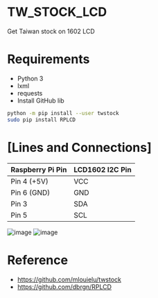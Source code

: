 # TW_STOCK_LCD
Get Taiwan stock on 1602 LCD

# Requirements
- Python 3
- lxml
- requests
- Install GitHub lib
```bash
python -m pip install --user twstock
sudo pip install RPLCD
```

# [Lines and Connections]

| Raspberry Pi Pin | LCD1602 I2C Pin |
|------------------|------------------|
| Pin 4 (+5V)      | VCC              |
| Pin 6 (GND)      | GND              |
| Pin 3            | SDA              |
| Pin 5            | SCL              |

![image](https://github.com/dong881/TW_STOCK_LCD/assets/52557611/de4a6b98-cde0-4732-8c53-d63c415c0bf7)
![image](https://github.com/dong881/TW_STOCK_LCD/assets/52557611/349ef730-69e6-4928-8d00-4238b0307019)

# Reference
- https://github.com/mlouielu/twstock
- https://github.com/dbrgn/RPLCD
